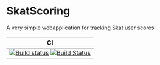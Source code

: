 # SkatScoring
A very simple webapplication for tracking Skat user scores

| CI         |
| -----------|
| [![Build status](https://ci.appveyor.com/api/projects/status/trwjiu1esnlqy77p?svg=true)](https://ci.appveyor.com/project/ShyRed/skatscoring) [![Build Status](https://travis-ci.com/Pixelgamix/SkatScoring.svg?branch=master)](https://travis-ci.com/Pixelgamix/SkatScoring) |
